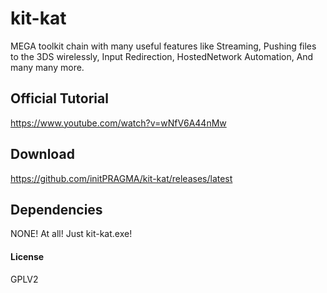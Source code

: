 # kit-kat
MEGA toolkit chain with many useful features like Streaming, Pushing files to the 3DS wirelessly, Input Redirection, HostedNetwork Automation, And many many more.

## Official Tutorial
https://www.youtube.com/watch?v=wNfV6A44nMw

## Download
https://github.com/initPRAGMA/kit-kat/releases/latest

## Dependencies
NONE! At all! Just kit-kat.exe!

#### License
GPLV2